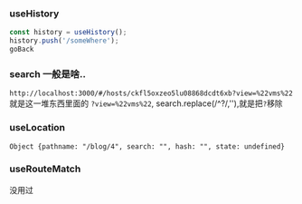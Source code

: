 ### useHistory 
```js
const history = useHistory();
history.push('/someWhere');
goBack
```

### search 一般是啥..
`http://localhost:3000/#/hosts/ckfl5oxzeo5lu08868dcdt6xb?view=%22vms%22`    
就是这一堆东西里面的 `?view=%22vms%22`,  search.replace(/^\?/,''),就是把`?`移除  

### useLocation  
`Object {pathname: "/blog/4", search: "", hash: "", state: undefined}`


### useRouteMatch 
没用过

